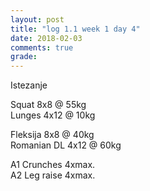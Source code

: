 ```yaml
---
layout: post
title: "log 1.1 week 1 day 4"
date: 2018-02-03
comments: true
grade:
---
```


Istezanje

Squat 8x8 @ 55kg  
Lunges 4x12 @ 10kg  

Fleksija 8x8 @ 40kg  
Romanian DL 4x12 @ 60kg  

A1 Crunches 4xmax.  
A2 Leg raise 4xmax.   
